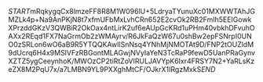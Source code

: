 $START$mRqkygqCx8lmzeFF8R8M1W096lU+5LdryaTYunuXc01MXWWTAhJGMZLk4p+Na9AnPKjN8t7xfmUFbMxLvhCRn652E2cvOk2RB2FmIh5EEIGowkXPrzddGKzV3QWBiR2OkOax4ntLirK2uf6eAUpGcKRd1uPHm40vbkhDFvuhOAXx2REqd1FX7NaGrmOb2zWMAyrv/R6JkFaQzW67u0shBw2epFSNrpI0UNO0zSRLon6wO6aB9R5YTQQKAwIlSnNsq4YNhMjNMOTAt9D/FNP2tOUZldM9dUcrq6H4x9MSIVFzRBGontMLAGwjNVyIaYeN3TcRaP9fewD5UanPRaGynvXZTZ5ygCeeynhoK/MWOzCP2tiRtZoVIRULJAVYpK6Ixr4FRSY7N2+YaRLsKzeZX8M2PqU7x/a7LMBN9YL9PXXghMtCF/OJkrX1IRgzMxkS$END$